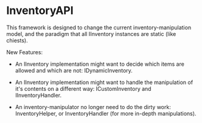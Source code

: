 InventoryAPI
============

This framework is designed to change the current inventory-manipulation model, and the paradigm that all IInventory instances are static (like chiests). 


New Features:
* An IInventory implementation might want to decide which items are allowed and which are not: IDynamicInventory. 
* An IInventory implementation might want to handle the manipulation of it's contents on a different way: ICustomInventory and IInventoryHandler. 

* An inventory-manipulator no longer need to do the dirty work: InventoryHelper, or InventoryHandler (for more in-depth manipulations).
